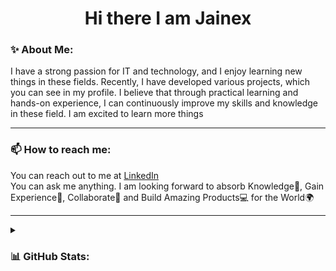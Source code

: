 
<div align="center">
  <h1> Hi there I am Jainex</h1> 
<!--   <img src="https://raw.githubusercontent.com/MartinHeinz/MartinHeinz/master/wave.gif" width="50px"> -->
</div>

<h3>✨ About Me:</h3>
I have a strong passion for IT and technology, and I enjoy learning new things in these fields. Recently, I have developed various projects, which you can see in my profile. I believe that through practical learning and hands-on experience, I can continuously improve my skills and knowledge in these field. I am excited to learn more things

---

<!-- <h3>🔭 Tech I use Regularly:</h3>
<p>
  <img alt="HTML5" src="https://img.shields.io/badge/HTML5-E34F26?style=flat-square&logo=html5&logoColor=white"/>
  <img alt="CSS3" src="https://img.shields.io/badge/CSS3-1572B6?style=flat-square&logo=css3&logoColor=white"/>
  <img alt="Javascript" src="https://img.shields.io/badge/javascript-%23323330.svg?style=flat-square&logo=javascript&logoColor=%23F7DF1E"/>
  <img alt="REACT" src="https://img.shields.io/badge/React-20232A?style=flat-square&logo=react&logoColor=61DAFB"/>
  <img alt="Nodejs" src="https://img.shields.io/badge/-Nodejs-43853d?style=flat-square&logo=Node.js&logoColor=white" />
  <img alt="Express" src="https://img.shields.io/badge/Express.js-404D59?style=flat-square" />
  <img alt="MongoDB" src="https://img.shields.io/badge/MongoDB-4EA94B?style=flat-square&logo=mongodb&logoColor=white"/>
  <img alt="SCSS" src="https://img.shields.io/badge/Sass-CC6699?style=flat-square&logo=sass&logoColor=white"/>
  <img alt="PHP" src="https://img.shields.io/badge/PHP-777BB4?style=flat-square&logo=php&logoColor=white"/>
  <img alt="Github" src="https://badges.aleen42.com/src/github.svg"/>
</p>
-->

<h3>📫 How to reach me:</h3>
<p> You can reach out to me at <a href="https://www.linkedin.com/in/jainex-patel-80a1b5246/" >LinkedIn</a> 
<br>
You can ask me anything. I am looking forward to absorb Knowledge🧠, Gain Experience🧐, Collaborate🤝 and Build Amazing Products💻 for the World🌍

---

<details>
  <summary><h3>📊 GitHub Stats:</h3></summary>
    <table>
      <tr>
        <td valign="top">
          <a href="http://www.github.com/jainex17"><img src="https://github-readme-stats.vercel.app/api?username=jainex17&show_icons=true&theme=dark" alt="jainex's GitHub stats" /></a>
        </td>
        <td valign="top">  
          <a href="http://www.github.com/jainex17"><img src="https://github-readme-streak-stats.herokuapp.com/?user=jainex17&stroke=ffffff&background=1c1917&ring=0891b2&fire=0891b2&currStreakNum=ffffff&currStreakLabel=0891b2&sideNums=ffffff&sideLabels=ffffff&dates=ffffff&hide_border=true" /></a>
        </td>
      </tr>
    </table>
</details>
<!--   <a href="http://www.github.com/jainex17"><img src="https://github-readme-activity-graph.cyclic.app/graph?username=jainex17&bg_color=1c1917&color=ffffff&line=0891b2&point=ffffff&area_color=1c1917&area=true&hide_border=true&custom_title=GitHub%20Commits%20Graph" alt="GitHub Commits Graph" /></a> -->

<!--   
<br/>
<br/>
  <h3 align="center">👀 Total Time Profile vists</h3>
<p align="center"> 
  <br>
  <img src="https://profile-counter.glitch.me/Jainex17/count.svg" /> -->
<!--   <img src="https://count.getloli.com/get/@jainex17?theme=rule34%22" alt="view count"/> -->
<!--  <img src="https://komarev.com/ghpvc/?username=jainex17&label=Visitors&color=0e75b6&style=flat" alt="view count" /> 
</p> -->
